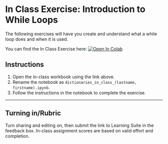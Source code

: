 # In Class Exercise: Introduction to While Loops

The following exercises will have you create and understand what a while loop does and when it is used.

You can find the In Class Exercise here:
<a href="https://colab.research.google.com/github/byu-cce270/content/blob/main/docs/unit2/05_while_loops/%5BYour_Name%5D_While_Loops_In_Class.ipynb" target="_blank"><img src="https://colab.research.google.com/assets/colab-badge.svg" alt="Open In Colab"/></a>

## Instructions
1. Open the in-class workbook using the link above.
2. Rename the notebook as `dictionaries_in_class_(lastname, firstname).ipynb`.
2. Follow the instructions in the notebook to complete the exercise.


---

## Turning in/Rubric
Turn sharing and editing on, then submit the link to Learning Suite in the feedback box. In-class assignment scores are based on valid effort and completion.
